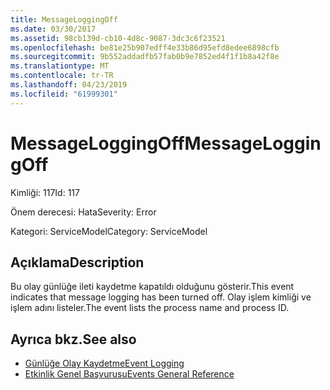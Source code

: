 ```yaml
---
title: MessageLoggingOff
ms.date: 03/30/2017
ms.assetid: 98cb139d-cb10-4d8c-9087-3dc3c6f23521
ms.openlocfilehash: be81e25b907edff4e33b86d95efd8edee6898cfb
ms.sourcegitcommit: 9b552addadfb57fab0b9e7852ed4f1f1b8a42f8e
ms.translationtype: MT
ms.contentlocale: tr-TR
ms.lasthandoff: 04/23/2019
ms.locfileid: "61999301"
---
```

# <a name="messageloggingoff"></a><span data-ttu-id="ad89b-102">MessageLoggingOff</span><span class="sxs-lookup"><span data-stu-id="ad89b-102">MessageLoggingOff</span></span>
<span data-ttu-id="ad89b-103">Kimliği: 117</span><span class="sxs-lookup"><span data-stu-id="ad89b-103">Id: 117</span></span>  
  
 <span data-ttu-id="ad89b-104">Önem derecesi: Hata</span><span class="sxs-lookup"><span data-stu-id="ad89b-104">Severity: Error</span></span>  
  
 <span data-ttu-id="ad89b-105">Kategori: ServiceModel</span><span class="sxs-lookup"><span data-stu-id="ad89b-105">Category: ServiceModel</span></span>  
  
## <a name="description"></a><span data-ttu-id="ad89b-106">Açıklama</span><span class="sxs-lookup"><span data-stu-id="ad89b-106">Description</span></span>  
 <span data-ttu-id="ad89b-107">Bu olay günlüğe ileti kaydetme kapatıldı olduğunu gösterir.</span><span class="sxs-lookup"><span data-stu-id="ad89b-107">This event indicates that message logging has been turned off.</span></span> <span data-ttu-id="ad89b-108">Olay işlem kimliği ve işlem adını listeler.</span><span class="sxs-lookup"><span data-stu-id="ad89b-108">The event lists the process name and process ID.</span></span>  
  
## <a name="see-also"></a><span data-ttu-id="ad89b-109">Ayrıca bkz.</span><span class="sxs-lookup"><span data-stu-id="ad89b-109">See also</span></span>

- [<span data-ttu-id="ad89b-110">Günlüğe Olay Kaydetme</span><span class="sxs-lookup"><span data-stu-id="ad89b-110">Event Logging</span></span>](../../../../../docs/framework/wcf/diagnostics/event-logging/index.md)
- [<span data-ttu-id="ad89b-111">Etkinlik Genel Başvurusu</span><span class="sxs-lookup"><span data-stu-id="ad89b-111">Events General Reference</span></span>](../../../../../docs/framework/wcf/diagnostics/event-logging/events-general-reference.md)
